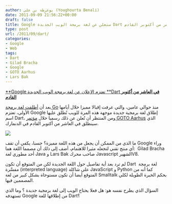 ```yaml
---
author: يوغرطة بن علي (Youghourta Benali)
date: 2011-09-09 21:56:22+00:00
draft: false
title: Google ستعلن عن لغة برمجة الويب الجديدة Dart في العاشر من أكتوبر القادم
type: post
url: /2011/09/dart/
categories:
- Google
- Web
tags:
- Dart
- Gilad Bracha
- Google
- GOTO Aarhus
- Lars Bak
---
```


[**Google تعتزم الإعلان عن لغة برمجة الويب الجديدة **Dart **في العاشر من أكتوبر القادم**](http://www.it-scoop.com/2011/09/dart/)




بعد أن [أطلقت لغة برمجة Go](../2009/11/google-%d8%aa%d8%b7%d9%84%d9%82-go-%d9%84%d8%ba%d8%a9-%d8%a8%d8%b1%d9%85%d8%ac%d8%a9-%d8%ac%d8%af%d9%8a%d8%af%d8%a9/) منذ حوالي عامين، والتي عرفت إقبالا مميزا خلال أيامها الأولى، تعتزم Google إطلاق لغة برمجية جديدة موجهة هذه المرة للويب تُطلق عليها اسم Dart، ومن المنتظر أن تُعلن عن ذلك رسميا خلال [مؤتمر GOTO Aarhus](http://gotocon.com/aarhus-2011/presentation/Opening%20Keynote:%20Dart,%20a%20new%20programming%20language%20for%20structured%20web%20programming) الذي سينطلق في العاشر من أكتوبر القادم في الدنمارك.




[![](http://www.it-scoop.com/wp-content/uploads/2009/11/google_logo-300x125.jpg)
](http://www.it-scoop.com/2011/09/dart/)




ما الذي من الممكن أن يجعل من هذه اللغة مميزة؟ حسنا، يكفي أن تقف Google وراء أي منتج تقني لتجعله مثيرا للاهتمام، أضف إلى ذلك أن مصمما اللغة هما:  Gilad Bracha أحد مطوري لغة Java و Lars Bak صاحب محرك Javascript الشهيرV8.




لم ترد بعد أية تفاصيل حول اللغة الجديدة لكن من المتوقع أن تكون Dart  لغة برمجة مفسَّرة (interpreted language) على شاكلة JavaScript و Python كما أنه من المتوقع أيضا أن تكون مستوحاة بشكل كبير من لغة Smalltalk بحكم الخبرة الطويلة لكلي المصممين فيها.




السؤال الذي يطرح نفسه هو: هل فعلا يحتاج الويب إلى لغة برمجية جديدة ؟ وما الذي تستهدفه Google من إطلاقها للغة Dart؟
